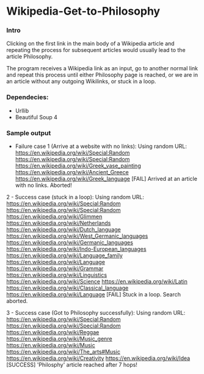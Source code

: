 # Wikipedia-Get-to-Philosophy

### Intro
Clicking on the first link in the main body of a Wikipedia article and repeating the process for subsequent articles would usually lead to the article Philosophy.
 
The program receives a Wikipedia link as an input, go to another normal link and repeat this process until either Philosophy page is reached, or we are in an article without any outgoing Wikilinks, or stuck in a loop.

### Dependecies:
- Urllib
- Beautiful Soup 4

### Sample output
- Failure case 1 (Arrive at a website with no links):
Using random URL: https://en.wikipedia.org/wiki/Special:Random
https://en.wikipedia.org/wiki/Special:Random
https://en.wikipedia.org/wiki/Greek_vase_painting
https://en.wikipedia.org/wiki/Ancient_Greece
https://en.wikipedia.org/wiki/Greek_language
[FAIL] Arrived at an article with no links. Aborted!

2 - Success case (stuck in a loop):
Using random URL: https://en.wikipedia.org/wiki/Special:Random
https://en.wikipedia.org/wiki/Special:Random
https://en.wikipedia.org/wiki/Glimmen
https://en.wikipedia.org/wiki/Netherlands
https://en.wikipedia.org/wiki/Dutch_language
https://en.wikipedia.org/wiki/West_Germanic_languages
https://en.wikipedia.org/wiki/Germanic_languages
https://en.wikipedia.org/wiki/Indo-European_languages
https://en.wikipedia.org/wiki/Language_family
https://en.wikipedia.org/wiki/Language
https://en.wikipedia.org/wiki/Grammar
https://en.wikipedia.org/wiki/Linguistics
https://en.wikipedia.org/wiki/Science
https://en.wikipedia.org/wiki/Latin
https://en.wikipedia.org/wiki/Classical_language
https://en.wikipedia.org/wiki/Language
[FAIL] Stuck in a loop. Search aborted.


3 - Success case (Got to Philosophy successfully):
Using random URL: https://en.wikipedia.org/wiki/Special:Random
https://en.wikipedia.org/wiki/Special:Random
https://en.wikipedia.org/wiki/Reggae
https://en.wikipedia.org/wiki/Music_genre
https://en.wikipedia.org/wiki/Music
https://en.wikipedia.org/wiki/The_arts#Music
https://en.wikipedia.org/wiki/Creativity
https://en.wikipedia.org/wiki/Idea
[SUCCESS] 'Philosphy' article reached after 7 hops!

